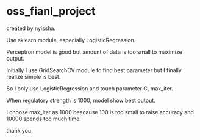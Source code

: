 # oss_fianl_project

created by nyissha.

Use sklearn module, especially LogisticRegression. 

Perceptron model is good but amount of data is too small to maximize output.

Initially I use GridSearchCV module to find best parameter but I finally realize simple is best.

So I only use LogisticRegression and touch parameter C, max_iter.

When regulatory strength is 1000, model show best output. 

I choose max_iter as 1000 beacause 100 is too small to raise accuracy and 10000 spends too much time.

thank you.
